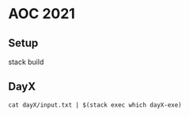 # AOC 2021

## Setup
stack build

## DayX
```
cat dayX/input.txt | $(stack exec which dayX-exe)
```
